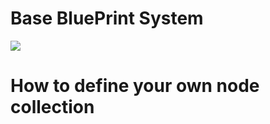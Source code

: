 # Base BluePrint System
![](https://files.catbox.moe/gc91hy.gif)
# How to define your own node collection
